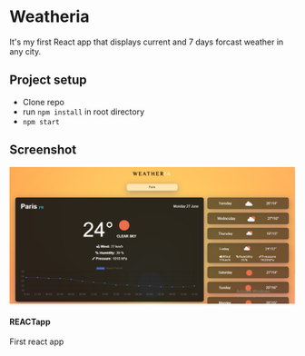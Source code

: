 #  Weatheria
It's my first React app that displays current and 7 days forcast weather in any city.
## Project setup
- Clone repo
 - run `npm install` in root directory
 - `npm start` 


## Screenshot

![screenshot](screenshot.png)

#### REACTapp 
First react app
